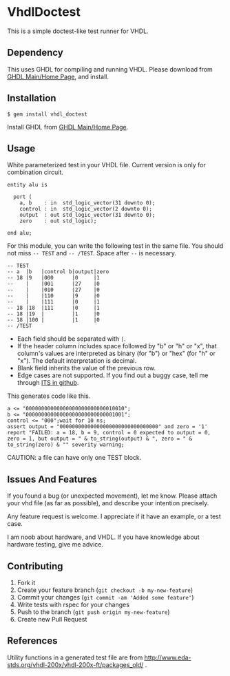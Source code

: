 # VhdlDoctest

This is a simple doctest-like test runner for VHDL.

## Dependency

This uses GHDL for compiling and running VHDL.  Please download from [GHDL Main/Home Page](http://ghdl.free.fr), and install.

## Installation

    $ gem install vhdl_doctest

Install GHDL from [GHDL Main/Home Page](http://ghdl.free.fr).

## Usage

White parameterized test in your VHDL file.  Current version is only for combination circuit.

    entity alu is
    
      port (
        a, b    : in  std_logic_vector(31 downto 0);
        control : in  std_logic_vector(2 downto 0);
        output  : out std_logic_vector(31 downto 0);
        zero    : out std_logic);
    
    end alu;

For this module, you can write the following test in the same file.  You should not miss `-- TEST` and `-- /TEST`.  Space after `--` is necessary.

    -- TEST
    -- a  |b   |control b|output|zero
    -- 18 |9   |000      |0     |1
    --    |    |001      |27    |0
    --    |    |010      |27    |0
    --    |    |110      |9     |0
    --    |    |111      |0     |1
    -- 18 |18  |111      |0     |1
    -- 18 |19  |         |1     |0
    -- 18 |100 |         |1     |0
    -- /TEST

- Each field should be separated with `|`.
- If the header column includes space followed by "b" or "h" or "x", that column's values are interpreted as binary (for "b") or "hex" (for "h" or "x").  The default interpretation is decimal.
- Blank field inherits the value of the previous row.
- Edge cases are not supported.  If you find out a buggy case, tell me through [ITS in github](https://github.com/tomykaira/vhdl_doctest/issues).

This generates code like this.

    a <= "00000000000000000000000000010010";
    b <= "00000000000000000000000000001001";
    control <= "000";wait for 10 ns;
    assert output = "00000000000000000000000000000000" and zero = '1' report "FAILED: a = 18, b = 9, control = 0 expected to output = 0, zero = 1, but output = " & to_string(output) & ", zero = " & to_string(zero) & "" severity warning;

CAUTION: a file can have only one TEST block.

## Issues And Features

If you found a bug (or unexpected movement), let me know.  Please attach your vhd file (as far as possible), and describe your intention precisely.

Any feature request is welcome.  I appreciate if it have an example, or a test case.

I am noob about hardware, and VHDL.  If you have knowledge about hardware testing, give me advice.

## Contributing

1. Fork it
2. Create your feature branch (`git checkout -b my-new-feature`)
3. Commit your changes (`git commit -am 'Added some feature'`)
4. Write tests with rspec for your changes
5. Push to the branch (`git push origin my-new-feature`)
6. Create new Pull Request

## References

Utility functions in a generated test file are from http://www.eda-stds.org/vhdl-200x/vhdl-200x-ft/packages_old/ .
